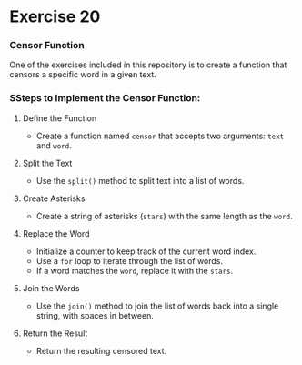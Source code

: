 # Exercise 20

### Censor Function

One of the exercises included in this repository is to create a function that censors a specific word in a given text.

### SSteps to Implement the Censor Function:

1. Define the Function

   - Create a function named `censor` that accepts two arguments: `text` and `word`.

2. Split the Text

   - Use the `split()` method to split text into a list of words.

3. Create Asterisks

   - Create a string of asterisks (`stars`) with the same length as the `word`.

4. Replace the Word

   - Initialize a counter to keep track of the current word index.
   - Use a `for` loop to iterate through the list of words.
   - If a word matches the `word`, replace it with the `stars`.

5. Join the Words

   - Use the `join()` method to join the list of words back into a single string, with spaces in between.

6. Return the Result

   - Return the resulting censored text.
